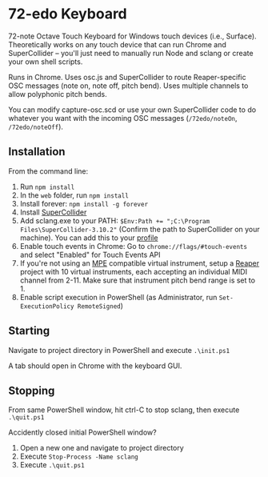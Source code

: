 # 72-edo Keyboard

72-note Octave Touch Keyboard for Windows touch devices (i.e., Surface). Theoretically works on any touch device that can run Chrome and SuperCollider &ndash; you'll just need to manually run Node and sclang or create your own shell scripts.

Runs in Chrome. Uses osc.js and SuperCollider to route Reaper-specific OSC messages (note on, note off, pitch bend). Uses multiple channels to allow polyphonic pitch bends.

You can modify capture-osc.scd or use your own SuperCollider code to do whatever you want with the incoming OSC messages (`/72edo/noteOn`, `/72edo/noteOff`).

## Installation

From the command line:
1. Run <code>npm install</code>
2. In the <code>web</code> folder, run <code>npm install</code>
3. Install forever: `npm install -g forever`
4. Install [SuperCollider](https://supercollider.github.io/download)
5. Add sclang.exe to your PATH: `$Env:Path += ";C:\Program Files\SuperCollider-3.10.2"` (Confirm the path to SuperCollider on your machine). You can add this to your [profile](https://docs.microsoft.com/en-us/powershell/module/microsoft.powershell.core/about/about_profiles?view=powershell-6)
6. Enable touch events in Chrome: Go to `chrome://flags/#touch-events` and select "Enabled" for Touch Events API
7. If you're not using an [MPE](http://www.rogerlinndesign.com/mpe.html) compatible virtual instrument, setup a [Reaper](http://reaper.fm/download.php) project with 10 virtual instruments, each accepting an individual MIDI channel from 2-11. Make sure that instrument pitch bend range is set to 1.
8. Enable script execution in PowerShell (as Administrator, run `Set-ExecutionPolicy RemoteSigned`)

## Starting

Navigate to project directory in PowerShell and execute `.\init.ps1`

A tab should open in Chrome with the keyboard GUI.

## Stopping

From same PowerShell window, hit ctrl-C to stop sclang, then execute `.\quit.ps1`

Accidently closed initial PowerShell window? 
1. Open a new one and navigate to project directory
2. Execute `Stop-Process -Name sclang`
3. Execute `.\quit.ps1`